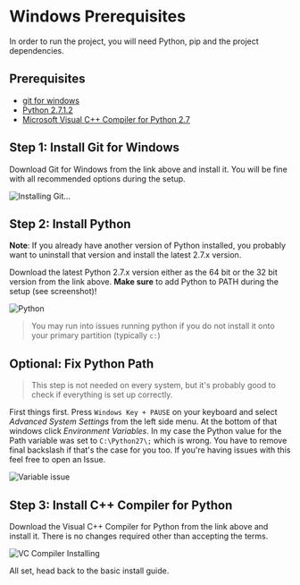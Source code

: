 # Windows Prerequisites

In order to run the project, you will need Python, pip and the project dependencies.

## Prerequisites

  - [git for windows](https://git-for-windows.github.io/)
  - [Python 2.7.1.2](https://www.python.org/downloads/release/python-2712/)
  - [Microsoft Visual C++ Compiler for Python 2.7](https://www.microsoft.com/en-us/download/details.aspx?id=44266)

## Step 1: Install Git for Windows

Download Git for Windows from the link above and install it. You will be fine with all recommended options during the setup.

![Installing Git...](../_static/img/BRCsqTv.png)

## Step 2: Install Python

**Note**: If you already have another version of Python installed, you probably want to uninstall that version and install the latest 2.7.x version.

Download the latest Python 2.7.x version either as the 64 bit or the 32 bit version from the link above. **Make sure** to add Python to PATH during the setup (see screenshot)!

![Python](../_static/img/BagNkfw.png)

> You may run into issues running python if you do not install it onto your primary partition (typically `c:`)

## Optional: Fix Python Path

> This step is not needed on every system, but it's probably good to check if everything is set up correctly.

First things first. Press `Windows Key + PAUSE` on your keyboard and select *Advanced System Settings* from the left side menu. At the bottom of that windows click *Environment Variables*. In my case the Python value for the Path variable was set to `C:\Python27\;` which is wrong. You have to remove final backslash if that's the case for you too. If you're having issues with this feel free to open an Issue.

![Variable issue](../_static/img/2LeOviQ.png)

## Step 3: Install C++ Compiler for Python

Download the Visual C++ Compiler for Python from the link above and install it. There is no changes required other than accepting the terms.

![VC Compiler Installing](../_static/img/bf4xZX0o0B.png)

All set, head back to the basic install guide.

